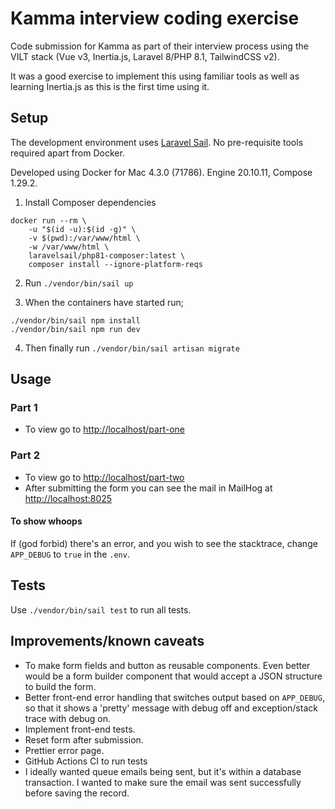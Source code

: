 # Kamma interview coding exercise

Code submission for Kamma as part of their interview process using the VILT stack (Vue v3, Inertia.js, Laravel 8/PHP 8.1, TailwindCSS v2).

It was a good exercise to implement this using familiar tools as well as learning Inertia.js as this is the first time using it.

## Setup

The development environment uses [Laravel Sail](https://laravel.com/docs/8.x/sail). No pre-requisite tools required apart from Docker.

Developed using Docker for Mac 4.3.0 (71786). Engine 20.10.11, Compose 1.29.2.

1. Install Composer dependencies

```shell
docker run --rm \
    -u "$(id -u):$(id -g)" \
    -v $(pwd):/var/www/html \
    -w /var/www/html \
    laravelsail/php81-composer:latest \
    composer install --ignore-platform-reqs
```

2. Run `./vendor/bin/sail up`

3. When the containers have started run;

```shell
./vendor/bin/sail npm install
./vendor/bin/sail npm run dev
```

4. Then finally run `./vendor/bin/sail artisan migrate`

## Usage

### Part 1

* To view go to [http://localhost/part-one]()

### Part 2

* To view go to [http://localhost/part-two]()
* After submitting the form you can see the mail in MailHog at [http://localhost:8025]()

#### To show whoops

If (god forbid) there's an error, and you wish to see the stacktrace, change `APP_DEBUG` to `true` in the `.env`.

## Tests

Use `./vendor/bin/sail test` to run all tests.

## Improvements/known caveats

* To make form fields and button as reusable components. Even better would be a form builder component that would accept a JSON structure to build the form.
* Better front-end error handling that switches output based on `APP_DEBUG`, so that it shows a 'pretty' message with debug off and exception/stack trace with debug on.
* Implement front-end tests.
* Reset form after submission.
* Prettier error page.
* GitHub Actions CI to run tests
* I ideally wanted queue emails being sent, but it's within a database transaction. I wanted to make sure the email was sent successfully before saving the record.
